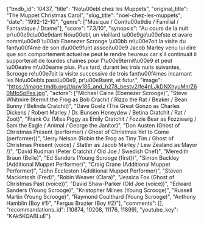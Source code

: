 {"tmdb_id": 10437, "title": "No\u00ebl chez les Muppets", "original_title": "The Muppet Christmas Carol", "slug_title": "noel-chez-les-muppets", "date": "1992-12-10", "genre": ["Musique / Com\u00e9die / Familial / Fantastique / Drame"], "score": "7.3/10", "synopsis": "Au cours de la nuit pr\u00e9c\u00e9dant No\u00ebl, un vieillard \u00e9go\u00efste et avare nomm\u00e9 \u00ab Ebenezer Scrooge \u00bb re\u00e7oit la visite du fant\u00f4me de son d\u00e9funt associ\u00e9 Jacob Marley venu lui dire que son comportement actuel ne peut le rendre heureux car s'il continuait il supporterait de lourdes chaines pour l'\u00e9ternit\u00e9 et peut \u00eatre m\u00eame plus. Plus tard, durant les trois nuits suivantes, Scrooge re\u00e7oit la visite successive de trois fant\u00f4mes incarnant les No\u00ebls pass\u00e9, pr\u00e9sent, et futur.", "image": "https://image.tmdb.org/t/p/w185_and_h278_bestv2/fe4nLJkDNXhyuMnrZ60MfoSpPes.jpg", "actors": ["Michael Caine (Ebenezer Scrooge)", "Steve Whitmire (Kermit the Frog as Bob Crachit / Rizzo the Rat / Beaker / Bean Bunny / Belinda Cratchit)", "Dave Goelz (The Great Gonzo as Charles Dickens / Robert Marley / Dr. Bunsen Honeydew / Betina Cratchit / Rat / Zoot)", "Frank Oz (Miss Piggy as Emily Cratchit / Fozzie Bear as Fozziewig / Sam the Eagle / Animal / George the Janitor)", "Don Austen (Ghost of Christmas Present (performer) / Ghost of Christmas Yet to Come (performer))", "Jerry Nelson (Robin the Frog as Tiny Tim / Ghost of Christmas Present (voice) / Statler as Jacob Marley / Lew Zealand as Mayor /)", "David Rudman (Peter Cratchit / Old Joe / Swedish Chef)", "Meredith Braun (Belle)", "Ed Sanders (Young Scrooge (first))", "Simon Buckley (Additional Muppet Performer)", "Craig Crane (Additional Muppet Performer)", "John Eccleston (Additional Muppet Performer)", "Steven Mackintosh (Fred)", "Robin Weaver (Clara)", "Jessica Fox (Ghost of Christmas Past (voice))", "David Shaw-Parker (Old Joe (voice))", "Edward Sanders (Young Scrooge)", "Kristopher Milnes (Young Scrooge)", "Russell Martin (Young Scrooge)", "Raymond Coulthard (Young Scrooge)", "Anthony Hamblin (Boy #1)", "Fergus Brazier (Boy #2)"], "comments": [], "recommandations_id": [10874, 10208, 11176, 11899], "youtube_key": "KAk5KQABLuE"}
